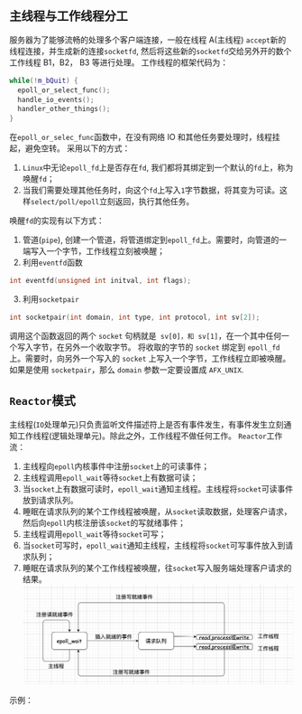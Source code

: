 ## 主线程与工作线程分工

服务器为了能够流畅的处理多个客户端连接，一般在线程 A(主线程) `accept`新的线程连接，并生成新的连接`socketfd`, 然后将这些新的`socketfd`交给另外开的数个工作线程 B1，B2， B3 等进行处理。
工作线程的框架代码为：

```cpp
while(!m_bQuit) {
  epoll_or_select_func();
  handle_io_events();
  handler_other_things();
}
```

在`epoll_or_selec_func`函数中，在没有网络 IO 和其他任务要处理时，线程挂起，避免空转。
采用以下的方式：

1. `Linux`中无论`epoll_fd`上是否存在`fd`, 我们都将其绑定到一个默认的`fd`上，称为唤醒`fd`；
2. 当我们需要处理其他任务时，向这个`fd`上写入`1`字节数据，将其变为可读。这样`select/poll/epoll`立刻返回，执行其他任务。

唤醒`fd`的实现有以下方式：

1. 管道(`pipe`), 创建一个管道，将管道绑定到`epoll_fd`上。需要时，向管道的一端写入一个字节，工作线程立刻被唤醒；
2. 利用`eventfd`函数

```cpp
int eventfd(unsigned int initval, int flags);
```

3. 利用`socketpair`

```cpp
int socketpair(int domain, int type, int protocol, int sv[2]);
```

调用这个函数返回的两个 `socket` 句柄就是` sv[0]，和 sv[1]`，在一个其中任何一个写入字节，在另外一个收取字节。
将收取的字节的 `socket` 绑定到 `epoll_fd` 上。需要时，向另外一个写入的 `socket` 上写入一个字节，工作线程立即被唤醒。如果是使用 `socketpair`，那么 `domain` 参数一定要设置成 `AFX_UNIX`.

## `Reactor`模式

主线程(`IO`处理单元)只负责监听文件描述符上是否有事件发生，有事件发生立刻通知工作线程(逻辑处理单元)。除此之外，工作线程不做任何工作。
`Reactor`工作流：

1. 主线程向`epoll`内核事件中注册`socket`上的可读事件；
2. 主线程调用`epoll_wait`等待`socket`上有数据可读；
3. 当`socket`上有数据可读时，`epoll_wait`通知主线程。主线程将`socket`可读事件放到请求队列。
4. 睡眠在请求队列的某个工作线程被唤醒，从`socket`读取数据，处理客户请求，然后向`epoll`内核注册该`socket`的写就绪事件；
5. 主线程调用`epoll_wait`等待`socket`可写；
6. 当`socket`可写时，`epoll_wait`通知主线程，主线程将`socket`可写事件放入到请求队列；
7. 睡眠在请求队列的某个工作线程被唤醒，往`socket`写入服务端处理客户请求的结果。
   ![reactor框架](./images/reactor框架.png)

示例：
